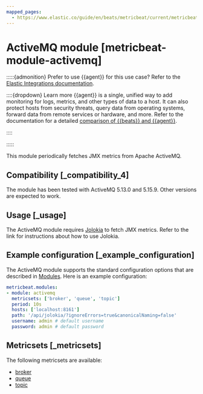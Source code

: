 ```yaml
---
mapped_pages:
  - https://www.elastic.co/guide/en/beats/metricbeat/current/metricbeat-module-activemq.html
---
```


<!-- This file is generated! See scripts/docs_collector.py -->

# ActiveMQ module [metricbeat-module-activemq]

:::::{admonition} Prefer to use {{agent}} for this use case?
Refer to the [Elastic Integrations documentation](integration-docs://reference/activemq/index.md).

::::{dropdown} Learn more
{{agent}} is a single, unified way to add monitoring for logs, metrics, and other types of data to a host. It can also protect hosts from security threats, query data from operating systems, forward data from remote services or hardware, and more. Refer to the documentation for a detailed [comparison of {{beats}} and {{agent}}](docs-content://reference/fleet/index.md).

::::


:::::


This module periodically fetches JMX metrics from Apache ActiveMQ.


## Compatibility [_compatibility_4]

The module has been tested with ActiveMQ 5.13.0 and 5.15.9. Other versions are expected to work.


## Usage [_usage]

The ActiveMQ module requires [Jolokia](/reference/metricbeat/metricbeat-module-jolokia.md) to fetch JMX metrics. Refer to the link for instructions about how to use Jolokia.


## Example configuration [_example_configuration]

The ActiveMQ module supports the standard configuration options that are described in [Modules](/reference/metricbeat/configuration-metricbeat.md). Here is an example configuration:

```yaml
metricbeat.modules:
- module: activemq
  metricsets: ['broker', 'queue', 'topic']
  period: 10s
  hosts: ['localhost:8161']
  path: '/api/jolokia/?ignoreErrors=true&canonicalNaming=false'
  username: admin # default username
  password: admin # default password
```


## Metricsets [_metricsets]

The following metricsets are available:

* [broker](/reference/metricbeat/metricbeat-metricset-activemq-broker.md)
* [queue](/reference/metricbeat/metricbeat-metricset-activemq-queue.md)
* [topic](/reference/metricbeat/metricbeat-metricset-activemq-topic.md)
